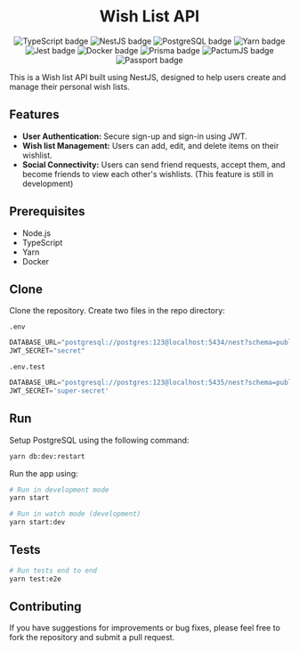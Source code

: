 <h1 align="center">Wish List API</h1>

<p align="center">
    <img src="https://img.shields.io/badge/TypeScript-informational?style=flat&logo=typescript&logoColor=white" alt="TypeScript badge"/>
    <img src="https://img.shields.io/badge/NestJS-informational?style=flat&logo=nestjs&color=CB3837" alt="NestJS badge"/>
    <img src="https://img.shields.io/badge/PostgreSQL-informational?style=flat&logo=postgresql&logoColor=white" alt="PostgreSQL badge"/>
    <img src="https://img.shields.io/badge/Yarn-informational?style=flat&logo=Yarn&color=2C8EBB&logoColor=white" alt="Yarn badge"/>
    <img src="https://img.shields.io/badge/Jest-informational?style=flat&logo=Jest&color=2C8EBB&logoColor=white" alt="Jest badge"/>
    <img src="https://img.shields.io/badge/Docker-informational?style=flat&logo=docker&logoColor=white" alt="Docker badge"/>
    <img src="https://img.shields.io/badge/Prisma-2D3748?style=flat&logo=Prisma&logoColor=white" alt="Prisma badge"/>
    <img src="https://img.shields.io/badge/PactumJS-ECD53F?style=flat&logo=PactumJS&logoColor=white" alt="PactumJS badge"/>
    <img src="https://img.shields.io/badge/Passport-informational?style=flat&logo=Passport&logoColor=white" alt="Passport badge"/>
</p>

This is a Wish list API built using NestJS, designed to help users create and manage their personal wish lists. 

## Features

- **User Authentication:** Secure sign-up and sign-in using JWT.
- **Wish list Management:** Users can add, edit, and delete items on their wishlist.
- **Social Connectivity:** Users can send friend requests, accept them, and become friends to view each other's wishlists. (This feature is still in development)

## Prerequisites
- Node.js
- TypeScript
- Yarn
- Docker

## Clone
Clone the repository. Create two files in the repo directory:

`.env`
```javascript
DATABASE_URL="postgresql://postgres:123@localhost:5434/nest?schema=public"
JWT_SECRET="secret"
```

`.env.test`
```javascript
DATABASE_URL="postgresql://postgres:123@localhost:5435/nest?schema=public"
JWT_SECRET='super-secret'
```

## Run

Setup PostgreSQL using the following command:
```bash
yarn db:dev:restart
```
Run the app using:
```bash
# Run in development mode
yarn start

# Run in watch mode (development)
yarn start:dev
```

## Tests
```bash
# Run tests end to end
yarn test:e2e
```

## Contributing
If you have suggestions for improvements or bug fixes, please feel free to fork the repository and submit a pull request.